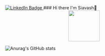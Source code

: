 <a href="https://www.linkedin.com/in/siavash-khani-297541210">
  <img src="https://img.shields.io/badge/LinkedIn-blue?style=for-the-badge&logo=linkedin&logoColor=white" alt="LinkedIn Badge"/>
 </a>
### Hi there I'm Siavash👋

<div id="header" align="center">
  <img src="[https://www.google.com/url?sa=i&url=https%3A%2F%2Fgithub.com%2Faocattleya%2FNightSky-Background&psig=AOvVaw3Dd8jdfLbVY-RJwp_dxRC9&ust=1669997257943000&source=images&cd=vfe&ved=0CBAQjRxqFwoTCMDzgt3m2PsCFQAAAAAdAAAAABAE](https://aocattleya.github.io/NightSky-Background/)" width="100"/>
</div>

![Anurag's GitHub stats](https://github-readme-stats.vercel.app/api?username=siavashsk&theme=dark&show_icons=true)
